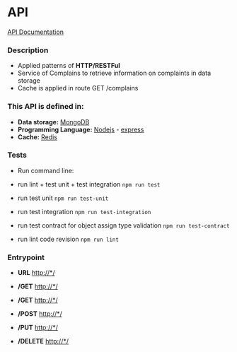 # API #

[API Documentation](https://documenter.getpostman.com/view/5097449/RWToPHhM)

### Description ###

+ Applied patterns of **HTTP/RESTFul**
+ Service of Complains to retrieve information on complaints in data storage
+ Cache is applied in route GET /complains

### This API is defined in: ###

   + **Data storage:** [MongoDB](https://www.mongodb.com/)
   + **Programming Language:** [Nodejs](https://nodejs.org/en/) - [express](http://expressjs.com/pt-br/)
   + **Cache:** [Redis](https://redis.io/)

### Tests ###
+   Run command line:
   + run lint + test unit + test integration
        `npm run test`

   + run test unit
        `npm run test-unit`
   
   + run test integration
        `npm run test-integration`

   + run test contract for object assign type validation
        `npm run test-contract`
   
   + run lint code revision
        `npm run lint`
   

### Entrypoint ###

+ **URL** <http://*/>

+ **/GET** <http://*/>

+ **/GET** <http://*/>

+ **/POST** <http://*/>

+ **/PUT** <http://*/>

+ **/DELETE** <http://*/>
